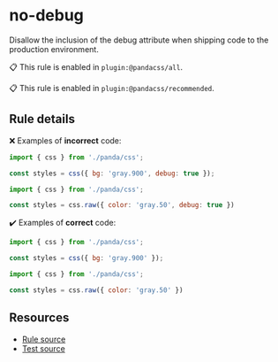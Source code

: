 [//]: # (This file is generated by eslint-docgen. Do not edit it directly.)

# no-debug

Disallow the inclusion of the debug attribute when shipping code to the production environment.

📋 This rule is enabled in `plugin:@pandacss/all`.

📋 This rule is enabled in `plugin:@pandacss/recommended`.

## Rule details

❌ Examples of **incorrect** code:
```js
import { css } from './panda/css';

const styles = css({ bg: 'gray.900', debug: true });

import { css } from './panda/css';

const styles = css.raw({ color: 'gray.50', debug: true })
```

✔️ Examples of **correct** code:
```js
import { css } from './panda/css';

const styles = css({ bg: 'gray.900' });

import { css } from './panda/css';

const styles = css.raw({ color: 'gray.50' })
```

## Resources

* [Rule source](/plugin/src/rules/no-debug.ts)
* [Test source](/tests/no-debug.test.ts)
